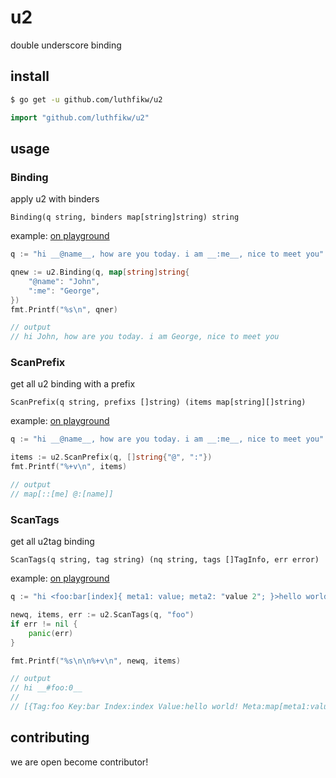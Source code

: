 # u2
double underscore binding

## install

```bash
$ go get -u github.com/luthfikw/u2
```

```go
import "github.com/luthfikw/u2"
```

## usage

### Binding

apply u2 with binders

`Binding(q string, binders map[string]string) string`

example: [on playground](https://play.golang.org/p/J4OE_PnYlli)

```go
q := "hi __@name__, how are you today. i am __:me__, nice to meet you"

qnew := u2.Binding(q, map[string]string{
    "@name": "John",
    ":me": "George",
})
fmt.Printf("%s\n", qner)

// output
// hi John, how are you today. i am George, nice to meet you
```

### ScanPrefix

get all u2 binding with a prefix

`ScanPrefix(q string, prefixs []string) (items map[string][]string)`

example: [on playground](https://play.golang.org/p/Kg4v2_NVMVz)

```go
q := "hi __@name__, how are you today. i am __:me__, nice to meet you"

items := u2.ScanPrefix(q, []string{"@", ":"})
fmt.Printf("%+v\n", items)

// output
// map[::[me] @:[name]]
```

### ScanTags

get all u2tag binding

`ScanTags(q string, tag string) (nq string, tags []TagInfo, err error)`

example: [on playground](https://play.golang.org/p/TDRuF1SYK0h)

```go
q := "hi <foo:bar[index]{ meta1: value; meta2: "value 2"; }>hello world!</foo:bar>"

newq, items, err := u2.ScanTags(q, "foo")
if err != nil {
    panic(err)
}

fmt.Printf("%s\n\n%+v\n", newq, items)

// output
// hi __#foo:0__
//
// [{Tag:foo Key:bar Index:index Value:hello world! Meta:map[meta1:value meta2:value 2]}]
```

## contributing

we are open become contributor!
